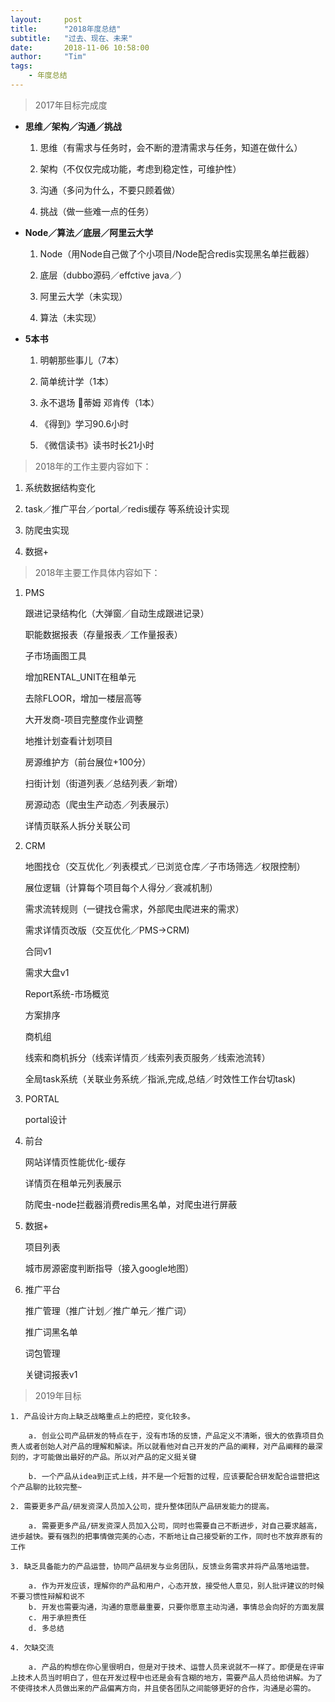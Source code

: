 ```yaml
---
layout:     post
title:      "2018年度总结"
subtitle:   "过去、现在、未来"
date:       2018-11-06 10:58:00
author:     "Tim"
tags:
    - 年度总结
---
```


> 2017年目标完成度

- **思维／架构／沟通／挑战**
  
    1. 思维（有需求与任务时，会不断的澄清需求与任务，知道在做什么）
  
    2. 架构（不仅仅完成功能，考虑到稳定性，可维护性）
  
    3. 沟通（多问为什么，不要只顾着做）
  
    4. 挑战（做一些难一点的任务）

- **Node／算法／底层／阿里云大学**
    
    1. Node（用Node自己做了个小项目/Node配合redis实现黑名单拦截器）
  
    2. 底层（dubbo源码／effctive java／）
  
    3. 阿里云大学（未实现）
  
    4. 算法（未实现）

- **5本书**

    1. 明朝那些事儿（7本）
  
    2. 简单统计学（1本）
  
    3. 永不退场 蒂姆 邓肯传（1本）
  
    4. 《得到》学习90.6小时
  
    5. 《微信读书》读书时长21小时

> 2018年的工作主要内容如下：
   
1. 系统数据结构变化

2. task／推广平台／portal／redis缓存 等系统设计实现

3. 防爬虫实现

4. 数据+

> 2018年主要工作具体内容如下：
     
1. PMS

    跟进记录结构化（大弹窗／自动生成跟进记录）

    职能数据报表（存量报表／工作量报表）
   
    子市场画图工具
   
    增加RENTAL_UNIT在租单元
   
    去除FLOOR，增加一楼层高等
   
    大开发商-项目完整度作业调整
   
    地推计划查看计划项目
   
    房源维护方（前台展位+100分）
   
    扫街计划（街道列表／总结列表／新增）
   
    房源动态（爬虫生产动态／列表展示）
   
    详情页联系人拆分关联公司

2. CRM

    地图找仓（交互优化／列表模式／已浏览仓库／子市场筛选／权限控制）
   
    展位逻辑（计算每个项目每个人得分／衰减机制）
   
    需求流转规则（一键找仓需求，外部爬虫爬进来的需求）
   
    需求详情页改版（交互优化／PMS->CRM)
   
    合同v1
   
    需求大盘v1
   
    Report系统-市场概览
   
    方案排序 
   
    商机组
   
    线索和商机拆分（线索详情页／线索列表页服务／线索池流转）
   
    全局task系统（关联业务系统／指派,完成,总结／时效性工作台切task)

3. PORTAL

    portal设计

4. 前台

    网站详情页性能优化-缓存 
   
    详情页在租单元列表展示
   
    防爬虫-node拦截器消费redis黑名单，对爬虫进行屏蔽

5. 数据+

    项目列表
   
    城市房源密度判断指导（接入google地图）

6. 推广平台

    推广管理（推广计划／推广单元／推广词）
  
    推广词黑名单
  
    词包管理
    
    关键词报表v1

> 2019年目标

    1. 产品设计方向上缺乏战略重点上的把控，变化较多。

        a. 创业公司产品研发的特点在于，没有市场的反馈，产品定义不清晰，很大的依靠项目负责人或者创始人对产品的理解和解读。所以就看他对自己开发的产品的阐释，对产品阐释的最深刻的，才可能做出最好的产品。所以对产品的定义挺关键

        b. 一个产品从idea到正式上线，并不是一个短暂的过程，应该要配合研发配合运营把这个产品聊的比较完整~

    2. 需要更多产品/研发资深人员加入公司，提升整体团队产品研发能力的提高。

        a. 需要更多产品/研发资深人员加入公司，同时也需要自己不断进步，对自己要求越高，进步越快。要有强烈的把事情做完美的心态，不断地让自己接受新的工作，同时也不放弃原有的工作

    3. 缺乏具备能力的产品运营，协同产品研发与业务团队，反馈业务需求并将产品落地运营。

        a. 作为开发应该，理解你的产品和用户，心态开放，接受他人意见，别人批评建议的时候不要习惯性辩解和说不
        b. 开发也需要沟通，沟通的意愿最重要，只要你愿意主动沟通，事情总会向好的方面发展
        c. 用于承担责任
        d. 多总结

    4. 欠缺交流

        a. 产品的构想在你心里很明白，但是对于技术、运营人员来说就不一样了。即便是在评审上技术人员当时明白了，但在开发过程中也还是会有含糊的地方，需要产品人员给他讲解。为了不使得技术人员做出来的产品偏离方向，并且使各团队之间能够更好的合作，沟通是必需的。
